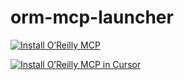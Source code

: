 # orm-mcp-launcher


[![Install O’Reilly MCP](https://img.shields.io/badge/VS_Code-Install_O%E2%80%99Reilly_MCP-0098FF?style=flat-square&logo=visualstudiocode&logoColor=white)](https://vscode.dev/redirect/mcp/install?name=oreilly.content-discovery-dev&config=%7B%22type%22%3A%22http%22%2C%22url%22%3A%22https%3A%2F%2Fapi.oreilly.review%2Fapi%2Fcontent-discovery%2Fv1%2Fmcp%2F%22%2C%22headers%22%3A%7B%22Authorization%22%3A%22Token%20%24%7BOREILLY_API_KEY%7D%22%7D%7D)


[![Install O’Reilly MCP in Cursor](https://img.shields.io/badge/Cursor-Install_O%E2%80%99Reilly_MCP-FF9900?style=flat-square&logo=cursor&logoColor=white)](cursor://mcp/install?config=%7B%22servers%22%3A%7B%22oreilly.content-discovery-dev%22%3A%7B%22type%22%3A%22http%22%2C%22url%22%3A%22https%3A%2F%2Fapi.oreilly.review%2Fapi%2Fcontent-discovery%2Fv1%2Fmcp%2F%22%2C%22headers%22%3A%7B%22Authorization%22%3A%22Token%20%24%7BOREILLY_API_KEY%7D%22%7D%7D%7D%7D)

